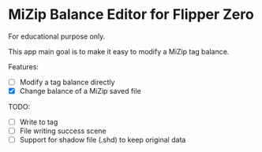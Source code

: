 # MiZip Balance Editor for Flipper Zero

For educational purpose only.

This app main goal is to make it easy to modify a MiZip tag balance.

Features:
- [ ] Modify a tag balance directly
- [x] Change balance of a MiZip saved file

TODO:
- [ ] Write to tag
- [ ] File writing success scene
- [ ] Support for shadow file (.shd) to keep original data
